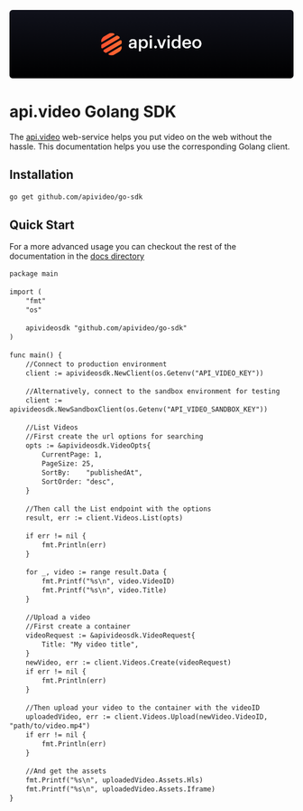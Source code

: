![](https://github.com/apivideo/API_OAS_file/blob/master/apivideo_banner.png)

# api.video Golang SDK

The [api.video](https://api.video/) web-service helps you put video on the web without the hassle. This documentation helps you use the corresponding Golang client.

## Installation
```bash
go get github.com/apivideo/go-sdk
```

## Quick Start

For a more advanced usage you can checkout the rest of the documentation in the [docs directory](/docs)

```golang
package main

import (
	"fmt"
	"os"

	apivideosdk "github.com/apivideo/go-sdk"
)

func main() {
    //Connect to production environment
    client := apivideosdk.NewClient(os.Getenv("API_VIDEO_KEY"))

    //Alternatively, connect to the sandbox environment for testing
    client := apivideosdk.NewSandboxClient(os.Getenv("API_VIDEO_SANDBOX_KEY"))

    //List Videos
    //First create the url options for searching
    opts := &apivideosdk.VideoOpts{
        CurrentPage: 1,
        PageSize: 25,
        SortBy:    "publishedAt",
        SortOrder: "desc",
    }

    //Then call the List endpoint with the options
    result, err := client.Videos.List(opts)
    
    if err != nil {
        fmt.Println(err)
    }

    for _, video := range result.Data {
        fmt.Printf("%s\n", video.VideoID)
        fmt.Printf("%s\n", video.Title)
    }

    //Upload a video
    //First create a container
    videoRequest := &apivideosdk.VideoRequest{
        Title: "My video title",
    }
    newVideo, err := client.Videos.Create(videoRequest)
    if err != nil {
        fmt.Println(err)
    }

    //Then upload your video to the container with the videoID
    uploadedVideo, err := client.Videos.Upload(newVideo.VideoID, "path/to/video.mp4")
    if err != nil {
        fmt.Println(err)
    }

    //And get the assets
    fmt.Printf("%s\n", uploadedVideo.Assets.Hls)
    fmt.Printf("%s\n", uploadedVideo.Assets.Iframe)
}
```
